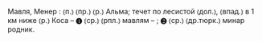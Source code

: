 ---
---

Мавля, Менер
: ⦅п.⦆ ⦅пр.⦆ ⦅р.⦆ Альма; течет по лесистой ⦅дол.⦆, ⦅впад.⦆ в 1 км ниже ⦅р.⦆ Коса – ❶ ⦅ср.⦆ ⦅рпл.⦆ мавлям – ; ❷ ⦅ср.⦆ ⦅др.тюрк.⦆ минар родник. 
